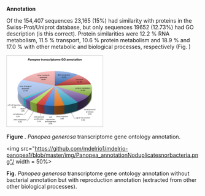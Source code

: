 **Annotation**

Of the 154,407 sequences 23,165 (15%) had similarity with proteins in the Swiss-Prot/Uniprot database, but only sequences 19652 (12.73%) had GO description (is this correct). Protein similarities were 12.2 % RNA metabolism, 11.5 % transport, 10.6 % protein metabolism and 18.9 % and 17.0 %  with other metabolic and biological processes, respectively (Fig. )

<img src=https://github.com/mdelrio1/mdelrio-panopea1/blob/master/img/Panopea_annotationNoduplicatesfinal.png/ width = 50%>

**Figure .** *Panopea generosa* transcriptome gene ontology annotation. 


<img src="https://github.com/mdelrio1/mdelrio-panopea1/blob/master/img/Panopea_annotationNoduplicatesnorbacteria.png"/ width = 50%>

**Fig.**  *Panopea generosa* transcriptome gene ontology annotation without bacterial annotation but with reproduction annotation (extracted from other other biological processes).
